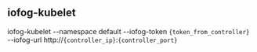 ## iofog-kubelet

iofog-kubelet --namespace default --iofog-token `{token_from_controller}` --iofog-url http://`{controller_ip}`:`{controller_port}`